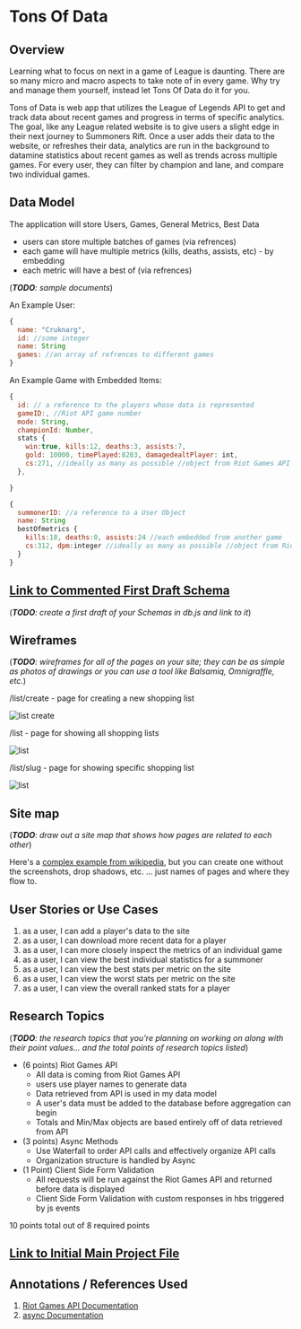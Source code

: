 # Tons Of Data

## Overview

Learning what to focus on next in a game of League is daunting. There are so many micro and macro aspects to take note of in every game. Why try and manage them yourself, instead let Tons Of Data do it for you.

Tons of Data is web app that utilizes the League of Legends API to get and track data about recent games and progress in terms of specific analytics. The goal, like any League related website is to give users a slight edge in their next journey to Summoners Rift. Once a user adds their data to the website, or refreshes their data, analytics are run in the background to datamine statistics about recent games as well as trends across multiple games. For every user, they can filter by champion and lane, and compare two individual games.


## Data Model

The application will store Users, Games, General Metrics, Best Data

* users can store multiple batches of games (via refrences)
* each game will have multiple metrics (kills, deaths, assists, etc) - by embedding
* each metric will have a best of (via refrences)

(___TODO__: sample documents_)

An Example User:

```javascript
{
  name: "Cruknarg",
  id: //some integer
  name: String
  games: //an array of refrences to different games
}
```

An Example Game with Embedded Items:

```javascript
{
  id: // a reference to the players whose data is represented
  gameID:, //Riot API game number
  mode: String,
  championId: Number,
  stats {
    win:true, kills:12, deaths:3, assists:7,
    gold: 10000, timePlayed:8203, damagedealtPlayer: int,
    cs:271, //ideally as many as possible //object from Riot Games API
  },

}
```

```javascript
{
  summonerID: //a reference to a User Object
  name: String
  bestOfmetrics {
    kills:18, deaths:0, assists:24 //each embedded from another game
    cs:312, dpm:integer //ideally as many as possible //object from Riot Games API
  }
}
```


## [Link to Commented First Draft Schema](db.js) 

(___TODO__: create a first draft of your Schemas in db.js and link to it_)

## Wireframes

(___TODO__: wireframes for all of the pages on your site; they can be as simple as photos of drawings or you can use a tool like Balsamiq, Omnigraffle, etc._)

/list/create - page for creating a new shopping list

![list create](documentation/list-create.png)

/list - page for showing all shopping lists

![list](documentation/list.png)

/list/slug - page for showing specific shopping list

![list](documentation/list-slug.png)

## Site map

(___TODO__: draw out a site map that shows how pages are related to each other_)

Here's a [complex example from wikipedia](https://upload.wikimedia.org/wikipedia/commons/2/20/Sitemap_google.jpg), but you can create one without the screenshots, drop shadows, etc. ... just names of pages and where they flow to.

## User Stories or Use Cases

1. as a user, I can add a player's data to the site
2. as a user, I can download more recent data for a player
3. as a user, I can more closely inspect the metrics of an individual game
4. as a user, I can view the best individual statistics for a summoner
5. as a user, I can view the best stats per metric on the site
6. as a user, I can view the worst stats per metric on the site
7. as a user, I can view the overall ranked stats for a player

## Research Topics

(___TODO__: the research topics that you're planning on working on along with their point values... and the total points of research topics listed_)

* (6 points) Riot Games API 
    * All data is coming from Riot Games API
    * users use player names to generate data
    * Data retrieved from API is used in my data model 
    * A user's data must be added to the database before aggregation can begin
    * Totals and Min/Max objects are based entirely off of data retrieved from API
* (3 points) Async Methods
    * Use Waterfall to order API calls and effectively organize API calls
    * Organization structure is handled by Async
* (1 Point) Client Side Form Validation
    * All requests will be run against the Riot Games API and returned before data is displayed
    * Client Side Form Validation with custom responses in hbs triggered by js events

10 points total out of 8 required points


## [Link to Initial Main Project File](app.js) 

## Annotations / References Used

1. [Riot Games API Documentation](https://developer.riotgames.com/api-methods/)
2. [async Documentation](https://caolan.github.io/async/docs.html) 
